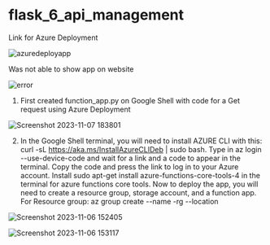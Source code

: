 # flask_6_api_management

Link for Azure Deployment

![azuredeployapp](https://github.com/rshaikh95/flask_6_api_management/assets/141374132/26b7557d-9773-4a31-9a98-4209a671b11a)

Was not able to show app on website

![error](https://github.com/rshaikh95/flask_6_api_management/assets/141374132/db18ba85-cb67-4116-906b-379082282907)

1. First created function_app.py on Google Shell with code for a Get request using Azure Deployment

![Screenshot 2023-11-07 183801](https://github.com/rshaikh95/flask_6_api_management/assets/141374132/e05dc723-8f78-4d1c-bec8-3b9c0f909e82)

2. In the Google Shell terminal, you will need to install AZURE CLI with this: curl -sL https://aka.ms/InstallAzureCLIDeb | sudo bash.
  Type in az login --use-device-code and wait for a link and a code to appear in the terminal. Copy the code and press the link to log in to your Azure account. 
  Install sudo apt-get install azure-functions-core-tools-4 in the terminal for azure functions core tools.
  Now to deploy the app, you will need to create a resource group, storage account, and a function app.
  For Resource group:  az group create --name <put the resource group name here that you want to create>-rg --location <insert location>

![Screenshot 2023-11-06 152405](https://github.com/rshaikh95/flask_6_api_management/assets/141374132/b75e74ac-3231-43bf-99ba-fb8c5d2d6004)

![Screenshot 2023-11-06 153117](https://github.com/rshaikh95/flask_6_api_management/assets/141374132/a6214bf5-bc5b-4363-a788-1e09135b64ac)

